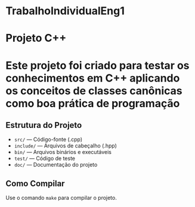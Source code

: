 # TrabalhoIndividualEng1
# Projeto C++
# Este projeto foi criado para testar os conhecimentos em C++ aplicando os conceitos de classes canônicas como boa prática de programação
## Estrutura do Projeto

- `src/` — Código-fonte (.cpp)
- `include/` — Arquivos de cabeçalho (.hpp)
- `bin/` — Arquivos binários e executáveis
- `test/` — Código de teste
- `doc/` — Documentação do projeto

## Como Compilar

Use o comando `make` para compilar o projeto.


